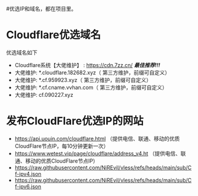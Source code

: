 #优选IP和域名，都在项目里。
# Cloudflare优选域名

优选域名如下

- Cloudflare系统【大佬维护】 : https://cdn.7zz.cn/ ***最佳推荐!!!***
- 大佬维护: *.cloudflare.182682.xyz（ 第三方维护，前缀可自定义）
- 大佬维护: *.cf.959923.xyz（ 第三方维护，前缀可自定义）
- 大佬维护: *.cf.cname.vvhan.com（ 第三方维护，前缀可自定义）
- 大佬维护:   cf.090227.xyz

# 发布CloudFlare优选IP的网站
- https://api.uouin.com/cloudflare.html （提供电信、联通、移动的优质CloudFlare节点IP，每10分钟更新一次）
- https://www.wetest.vip/page/cloudflare/address_v4.ht （提供电信、联通、移动的优质CloudFlare节点IP）
- https://raw.githubusercontent.com/NiREvil/vless/refs/heads/main/sub/Cf-ipv4.json
- https://raw.githubusercontent.com/NiREvil/vless/refs/heads/main/sub/Cf-ipv6.json
